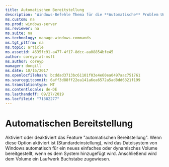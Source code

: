 ```yaml
---
title: Automatischen Bereitstellung
description: 'Windows-Befehle Thema für die **Automatische** Problem Umgehung: aktiviert oder deaktiviert die Funktion "automatischen Bereitstellung".'
ms.custom: na
ms.prod: windows-server
ms.reviewer: na
ms.suite: na
ms.technology: manage-windows-commands
ms.tgt_pltfrm: na
ms.topic: article
ms.assetid: 4635fc91-a477-4f17-8dcc-aa08854bfe45
author: coreyp-at-msft
ms.author: coreyp
manager: dongill
ms.date: 10/16/2017
ms.openlocfilehash: bcddad3713bc61101f03e4e60ea0497aac751761
ms.sourcegitcommit: 6aff3d88ff22ea141a6ea6572a5ad8dd6321f199
ms.translationtype: MT
ms.contentlocale: de-DE
ms.lasthandoff: 09/27/2019
ms.locfileid: "71382277"
---
```

# <a name="automount"></a>Automatischen Bereitstellung



Aktiviert oder deaktiviert das Feature "automatischen Bereitstellung". Wenn diese Option aktiviert ist (Standardeinstellung), wird das Dateisystem von Windows automatisch für ein neues einfaches oder dynamisches Volume bereitgestellt, wenn es dem System hinzugefügt wird. Anschließend wird dem Volume ein Laufwerk Buchstabe zugewiesen.

